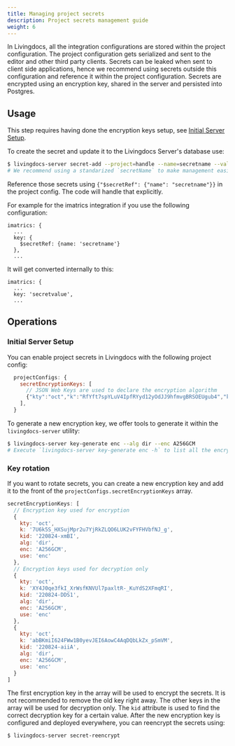 ```yaml
---
title: Managing project secrets
description: Project secrets management guide
weight: 6
---
```


In Livingdocs, all the integration configurations are stored within the project configuration. The project configuration gets serialized and sent to the editor and other third party clients. Secrets can be leaked when sent to client side applications, hence we recommend using secrets outside this configuration and reference it within the project configuration. Secrets are encrypted using an encryption key, shared in the server and persisted into Postgres.

## Usage

This step requires having done the encryption keys setup, see [Initial Server Setup](#initial-server-setup).

To create the secret and update it to the Livingdocs Server's database use:

```bash
$ livingdocs-server secret-add --project=handle --name=secretname --value='secretvalue' -y
# We recommend using a standarized `secretName` to make management easier during operations, e.g. `secret-YYYY-MM`
```

Reference those secrets using `{"$secretRef": {"name": "secretname"}}` in the project config. The code will handle that explicitly.

For example for the imatrics integration if you use the following configuration:

```
imatrics: {
  ...
  key: {
    $secretRef: {name: 'secretname'}
  },
  ...
```

It will get converted internally to this:

```
imatrics: {
  ...
  key: 'secretvalue',
  ...
```

## Operations

### Initial Server Setup

You can enable project secrets in Livingdocs with the following project config:

```js
  projectConfigs: {
    secretEncryptionKeys: [
      // JSON Web Keys are used to declare the encryption algorithm
      {"kty":"oct","k":"RfYft7spYLuV4IpfRYyd12yOdJJ9hfmvgBRSOEUgub4","kid":"211011-L6KA","alg":"A256GCMKW","enc":"A256GCM","use":"enc"}
    ],
  }
```

To generate a new encryption key, we offer tools to generate it within the `livingdocs-server` utility:

```bash
$ livingdocs-server key-generate enc --alg dir --enc A256GCM
# Execute `livingdocs-server key-generate enc -h` to list all the encryption options
```

### Key rotation

If you want to rotate secrets, you can create a new encryption key and add it to the front of the `projectConfigs.secretEncryptionKeys` array.

```js
secretEncryptionKeys: [
  // Encryption key used for encryption
  {
    kty: 'oct',
    k: '7U6k5S_HXSujMpr2u7YjRkZLQO6LUK2vFYFHVbfNJ_g',
    kid: '220824-xmBI',
    alg: 'dir',
    enc: 'A256GCM',
    use: 'enc'
  },
  // Encryption keys used for decryption only
  {
    kty: 'oct',
    k: 'XY4J0qe3fkI_XrWsfKNVUl7paxltR-_KuYdS2XFmqRI',
    kid: '220824-DDS1',
    alg: 'dir',
    enc: 'A256GCM',
    use: 'enc'
  },
  {
    kty: 'oct',
    k: 'abBKmiI624FWw1B0yevJEI6AowC4AqDQbLkZx_pSmVM',
    kid: '220824-aiiA',
    alg: 'dir',
    enc: 'A256GCM',
    use: 'enc'
  }
]
```

The first encryption key in the array will be used to encrypt the secrets. It is not recommended to remove the old key right away.
The other keys in the array will be used for decryption only.
The `kid` attribute is used to find the correct decryption key for a certain value.
After the new encryption key is configured and deployed everywhere, you can reencrypt the secrets using:

```bash
$ livingdocs-server secret-reencrypt
```
